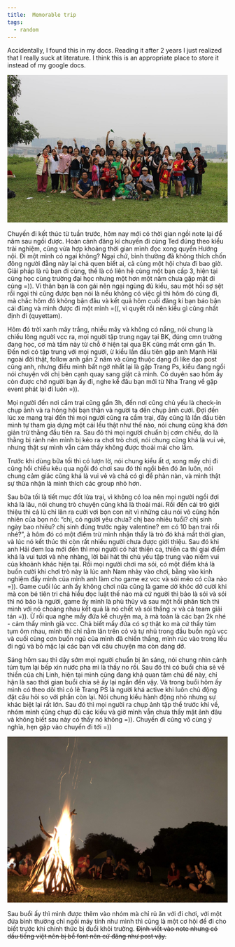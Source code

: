 ```yaml
---
title:  Memorable trip
tags:
  - random
---
```

Accidentally, I found this in my docs. Reading it after 2 years I just realized that I really suck at literature.  I think this is an appropriate place to store it instead of my google docs.

![](/img/trip/trip.jpg)


Chuyến đi kết thúc từ tuần trước, hôm nay mới có thời gian ngồi note lại để năm sau ngồi được. Hoàn cảnh đăng kí chuyến đi cùng Ted đúng theo kiểu trải nghiệm, cũng vừa hợp khoảng thời gian mình đọc xong quyển Hướng nội. Đi một mình có ngại không? Ngại chứ, bình thường đã không thích chốn đông người đằng này lại chả quen biết ai, cả cùng một hội chưa đi bao giờ. Giải pháp là rủ bạn đi cùng, thế là có liên hệ cùng một bạn cấp 3, hiện tại cũng học cùng trường đại học nhưng một hơn một năm chưa gặp mặt đi cùng =)). Vì thân bạn là con gái nên ngại ngùng đủ kiểu, sau một hồi sợ sệt rồi ngại thì cũng được bạn nói là nếu không có việc gì thì hôm đó cùng đi, mà chắc hôm đó không bận đâu và kết quả hôm cuối đăng kí bạn báo bận cái đùng và mình được đi một mình =((, vì quyết rồi nên kiểu gì cũng nhất định đi (quyettam).

Hôm đó trời xanh mây trắng, nhiều mây và không có nắng, nói chung là chiều lòng người vcc ra, mọi người tập trung ngay tại BK, đúng cmn trường đang học, cơ mà tầm này từ chỗ ở hiện tại qua BK cũng mất cmn gần 1h. Đến nơi có tập trung với mọi người, ừ kiểu lần đầu tiên gặp anh Mạnh Hải ngoài đời thật, follow anh gần 2 năm và cũng thuộc dạng đi like dạo post cũng anh, nhưng điều mình bất ngờ nhất lại là gặp Trang Ps, kiểu đang ngồi nói chuyện với chị bên cạnh quay sang giật cả mình. Có duyên sao hôm ấy còn được chở người bạn ấy đi, nghe kể đâu bạn mới từ Nha Trang về gặp event phát lại đi luôn =)).

 Mọi người đến nơi cắm trại cũng gần 3h, đến nơi cũng chủ yếu là check-in chụp ảnh và ra hóng hội bạn thân và người ta đến chụp ảnh cưới. Đợi đến lúc xe mang trại đến thì mọi người cũng ra cắm trại, đây cũng là lần đầu tiên mình tự tham gia dựng một cái lều thật như thế nào, nói chung cũng khá đơn giản trừ thằng đầu tiên ra. Sau đó thì mọi người chuẩn bị cơm chiều, do là thằng bị rảnh nên mình bị kéo ra chơi trò chơi, nói chung cũng khá là vui vẻ, nhưng thật sự mình vẫn cảm thấy không được thoải mái cho lắm.

 Trước khi dùng bữa tối thì có lượn lờ, nói chung kiểu ất ơ, xong mấy chị đi cũng hồi chiều kêu qua ngồi đó chơi sau đó thì ngồi bên đó ăn luôn, nói chung cảm giác cũng khá là vui vẻ và chả có gì để phàn nàn, và mình thật sự thừa nhận là mình thích các group nhỏ hơn.

 Sau bữa tối là tiết mục đốt lửa trại, vì không có loa nên mọi người ngồi đợi khá là lâu, nói chung trò chuyện cũng khá là thoải mái. Rồi đến cái trò giới thiệu thì cả lũ chỉ lăn ra cười vơi bọn con nít vì những câu nói vô cũng hồn nhiên của bọn nó: “chị, có người yêu chưa? chị bao nhiêu tuổi? chị sinh ngày bao nhiêu? chị sinh đúng trước ngày valentine? em có 10 bạn trai rồi nhé?”, à hôm đó có một điểm trừ mình nhận thấy là trò đó khá mất thời gian, và lúc nó kết thúc thì còn rất nhiều người chưa được giới thiệu. Sau đó khi anh Hải đem loa mới đến thì mọi người có hát thiền ca, thiền ca thì giai điểm khá là vui tươi và nhẹ nhàng, lời bài hát thì chủ yếu tập trung vào niềm vui của khoảnh khác hiện tại. Rồi mọi người chơi ma sói, có một điểm khá là buồn cười khi chơi trò này là lúc anh Nam nhảy vào chơi, bằng vào kinh nghiệm đầy mình của mình anh làm cho game ez vcc và sói méo có cửa nào =)). Game cuối lúc anh ấy không chơi nữa cũng là game dở khóc dở cười khi mà con bé tiên tri chả hiểu đọc luật thế nào mà cứ người thì bảo là sói và sói thì nó bảo là người, game ấy mình là phù thủy và sau một hồi phân tích thì mình với nó choảng nhau kết quả là nó chết và sói thắng :v và cả team giải tán =)). Ừ rồi qua nghe mấy đứa kể chuyện ma, à mà toàn là các bạn 2k nhé - cảm thấy mình già vcc. Chả biết mấy đứa có sợ thật ko mà cứ thấy túm tụm ôm nhau, mình thì chỉ nằm lăn trên cỏ và tự nhủ trong đầu buồn ngủ vcc và cuối cùng cơn buồn ngủ của mình đã chiến thắng, mình rúc vào trong lều đi ngủ và bỏ mặc lại các bạn với câu chuyện ma còn dang dở.

Sáng hôm sau thì dậy sớm mọi người chuẩn bị ăn sáng, nói chung nhìn cảnh túm tụm lại bếp xin nước pha mì là thấy no rồi. Sau đó thì có buổi chia sẻ về thiền của chị Linh, hiện tại mình cũng đang khá quan tâm chủ đề này, chỉ hận là sao thời gian buổi chia sẽ ấy lại ngắn đến vậy. Và trong buổi hôm ấy mình có theo dõi thì có lẽ Trang PS là người khá active khi luôn chủ động đặt câu hỏi so với phần còn lại. Nói chung kiểu hành động nhỏ nhưng sự khác biệt lại rất lớn. Sau đó thì mọi người ra chụp ảnh tập thể trước khi về, nhóm mình cũng chụp đủ các kiểu và giờ mình vẫn chưa thấy mặt  ảnh đâu và không biết sau này có thấy nó không =)).  Chuyến đi cũng vô cùng ý nghĩa, hẹn gặp vào chuyến đi tới =))


![](/img/trip/fire.jpg)


Sau buổi ấy thì mình được thêm vào nhóm mà chỉ rủ ăn với đi chơi, với một đứa bình thường chỉ ngồi máy tính như mình thì cũng là một cơ hội để đi cho biết trước khi chính thức bị đuổi khỏi trường. ~~Định viết vào note nhưng có dấu tiếng việt nên bị bể font nên cứ đăng như post vậy.~~

